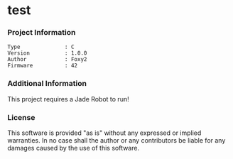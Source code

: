 test
================



### Project Information
```
Type              : C
Version           : 1.0.0
Author            : Foxy2
Firmware          : 42
```

### Additional Information
This project requires a Jade Robot to run!

### License
This software is provided "as is" without any expressed or implied warranties.  In no case shall the author or any contributors be liable for any damages caused by the use of this software.

